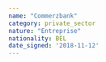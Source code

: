 ```yaml
---
name: "Commerzbank"
category: private_sector
nature: "Entreprise"
nationality: BEL
date_signed: '2018-11-12'
---
```

    